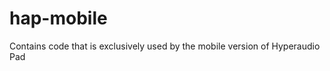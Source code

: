 hap-mobile
==========

Contains code that is exclusively used by the mobile version of Hyperaudio Pad
